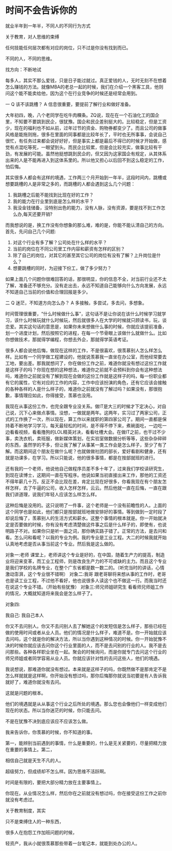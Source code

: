 # 时间不会告诉你的

就业半年到一年半，不同人的不同行为方式

关于教育，对人思维的束缚

任何技能任何层次都有对应的岗位，只不过是你没有找到而已。

不同的人，不同的思维。

找方向：不断地试

每多人，其实不那么爱钱，只是日子能过就过。真正爱钱的人，无时无刻不在想着怎么赚钱的方法。就像MBA的老总一起的时候，我们在介绍一个黑客工具，他则问这个能不能卖给他，因为这个在行业竞争的时候还是经常会用到。


一 
Q 该不该跳槽？
A 信息很重要，要提前了解行业和做好准备。

大年初四，晚，八个老同学在吃牛肉粿条。ZQ说，现在在一个石油化工的国企里，不知要不要跳到民企，很犹豫。国企和民企差别挺大的。比较稳定，但是工资少，现在的福利也不如从前，过年过节的资金、购物券都变少了。而且公司的做事风格是能拖则拖，很多在里面的同事都是比较年长了，平时也无所事事，会说自己很忙，有任务过来都会说好好好，但是事实上都是最后不得已的时候才开始做，感觉有点混吃等死，一眼望到头。而民企比较累，但是会比较充实，做事比较有干劲，有发展的可能。虽然他挺想跳到民企的，但又因为这家国企有规定，从其体系出来的人是不能再进入到这体系里的。所以他又担心以后回不到这么稳定的工作，怕后悔。

其实很多人都会有这样的境遇，工作两三个月开始到一年半，这段时间内，跳槽或想要跳槽的人是非常之多的，而跳槽的人都会遇到这么几个问题：
1. 我跳槽之后能不能找到比现在好的工作？
2. 我的能力在行业里到底是怎么样的水平？
3. 我没金钱储备，没特别出色的能力，没有人脉，没有资源，要是找不到工作怎么办,每天还要开销?

而我想说的是，换工作没有你想象的那么难，难的是，你能不能认清自己的方向。首先，先问自己几个问题:
1. 对这个行业有多了解？公司处在什么样的水平？
2. 当前的岗位在不同公司里工作内容和薪资有怎样的区别？
3. 除了自己的岗位，对其它的甚至其它公司的岗位有没有了解？上升岗位是什么？
4. 想要跳槽的同时，为迎接下份工，做了多少努力？

如果上面几个问题你很难回答的话，那很明显，你的信息不全，对当前行业还不太了解，准备还不够充分。没有走出去，永远不知道自己能够向什么方向发展，永远不知道自己当前的价值和合理回报是多少。

二 
Q 迷茫，不知道方向怎么办？
A 多接触，多尝试，多去问，多想象。

时间管理很重要，“什么时候做什么事”，这句话不是让你说在该什么时候学习就学习，该什么时候玩就什么时候玩，然后就很多人在大学的时候就只顾读书，玩，谈恋爱。其实这句话的意思是，如果你未来想做什么事的时候，你就应该提前准备，划一个进度计划，然后按照它的进程，在每一个节骨眼上该做什么就做什么。比如你想做技术，那就得学编程，你想去外企，那就得学英语考证。

很多人都会说他后悔，做现在这样的工作，不是很喜欢，很羡慕别人怎么样怎么样。比如有一个同学做工程建设的，他就说羡慕我一直坐在办公室，而他经常要去工地，要出差。那我就想问了，你在做份工作之前，难道你就没有想过这份工作就是这样子的吗？你现在想的这种想法，难道你之前就不会预料到你会有这种想法吗，难道你之前就没有了解到现在会做的这份工作就是这样子的吗，每一份职业都有它的属性，它有对应的工作的内容，工作中应该扮演的角色，还有它应该会接触的各种各样的人是什么样子的，难道你之前就没有了解过吗？如果没有，那很抱歉，事情理应如此，你得接受，羡慕也没用。

我现在从事这份工作，也完全跟专业没关系。做IT是大三的时候才下定决心，对自己说，沉下心来做点事情。没想，一做就是两年。这两年，实习过了两家公司，正式的工作换了一次，所以现在，算工作以来就职的第四家公司了。期间一直都是保持着不断地学习学习，每天最轻松的时间，是不得不停下来，煮碗面吃，一边吃一边看看视频，看看撸狗的LOL精英对决，看看吐槽大会。在做IT之前，也干过不少事，卖洗衣机，卖班服，做新媒体策划，在实验室做数据分析等等，这些杂杂碎碎的东西，虽然学的不多，但让我了解了从事某一类工作会是怎么样子，至少了有了解。而这期间这个朋友在做什么呢？也就做做社团的部长，爱好看剧和健身，还有就是功课多，在学习。所以只能说，他的很多事情，都是在按部就班的进行。

还有我的一个老师，他说他自己做程序员差不多十年了，过来我们学校读研究生，到现在读博士，这期间一直在写程序。他说如果当初直接出来工作，那他的工资还不得年薪几十万。反正不会比现在差，肯定比现在好很多，你看我现在有个朋友怎样怎样，去了牛逼的公司，收入怎样怎样，云云。然后他就一直在后悔，一直在跟我们讲道理，说我们年轻人应该怎么样怎么样。

这种后悔是没用的。这只说明了一件事，这个老师是一个没有前瞻性的人。上面的这个同学也是如此，他们都只是按部就班地做安排好的事情。等到做到一定时段了却说后悔了，羡慕别人的生活方式和薪水。这整个事情的根本就是。你一开始就决定是否要做的时候，你有没有考虑清楚做这件事之后是什么样子的，即使有，也说明路子不对。如果你只是听一面之词，那你确实路子错了。正常的方法，是去问和看。怎么问和看呢？以我的专业为例。我的专业是工业工程。大二的时候我就开始认真地考虑是否从事当前这个专业。然后我是这么做的。

对象一:老师
课堂上，老师讲这个专业是好的，在中国，随着生产力的提高，制造业将迎来变革，而工业工程师，则是改良生产力的不可或缺的主力。而且这个专业是我们学校的名牌专业，在整个广东省都是数一数二的。（听完当时的讲话，心情激动澎湃，这个专业很不错啊）
对象二:我哥
跟老哥聊将来想从事的工作时，老哥也是读工业工程，不过他不看好，他也说很多人读这个也不做这一行。而我当时还在说这个专业不错。（开始有些犹豫）
对象三:师兄师姐研究生
看看师兄师姐工作的情况，大概就知道将来我会是怎么样子了。

对象四:

我自己:
我自己本人


你又不去问别人。你又不去问别人去了解她这个的发短信是怎么样子，那些已经在做的使用时间或者从业人员。他们的情况是什么样子，难道不是。你一开始就应该去问吗，这个就是你的解决方法，所以当你遇到这种情况的时候。你一开始犹豫不决的时候你就应该去问你这个行业里面的人，而不是去问别的行业的人。我不是去问那些。各种各样职业坐在一起。聚会的时候询问，而是你就专门去问这个行业的师兄师姐或者同学容易从业人员。你就应该针对性的去问这些人，他们的境遇。


我说想说，那难道你就没有想过。本来就是这样子的吗，你既然做不是那肯定不是怎么样就就是这样啊，你开始没有想过吗，那你后悔那你就说当初要是有人告诉我就好了，难道你就没有去问。

这就是问题的根本。

他们的境遇就是从从事这个行业之后所处的境遇。那么您也会像他们一样变成他们现在的状态。所以当你迷茫的时候，你只能去问。

不是在犹豫不决到底应该应不应该怎么做。






我来告诉你，你羡慕的时候，你不知道的事。



第一，能辨别当前遇到的事情，什么是重要的，什么是无关紧要的，尽量把精力放在重要的事情上。第二，



相信自己就是天生不凡的人。

超级努力，但成绩却不怎么样。因为思维不活跃啊。


时间是有限的，要把大部分精力放在主要事情上。

你现在。从业情况怎么样，然后你在之前就没有想过吗，你在接受这份工作之前你就没有考虑过。











关于教育制度，其实

只不是束缚住人的一种东西，



很多人在抱怨工作加班问题的时候，

轻资产，我从小就很羡慕那些带着一台笔记本，就能到处办公的人。